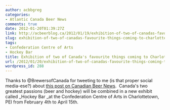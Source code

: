 ```yaml
---
author: acbbgreg
categories:
- Atlantic Canada Beer News
comments: true
date: 2012-01-20T01:39:27Z
link: http://acbeerblog.ca/2012/01/19/exhibition-of-two-of-canadas-favourite-things-coming-to-charlottetown-cbn/
slug: exhibition-of-two-of-canadas-favourite-things-coming-to-charlottetown-cbn
tags:
- Confederation Centre of Arts
- Hockey Bar
title: Exhibition of two of Canada's favourite things coming to Charlottetown (CBN)
url: /2012/01/20/exhibition-of-two-of-canadas-favourite-things-coming-to-charlottetown-cbn/
wordpress_id: 288
---
```


Thanks to @BrewersofCanada for tweeting to me (is that proper social media-ese?) about [this post on Canadian Beer News](http://www.canadianbeernews.com/2012/01/19/new-confederation-centre-exhibition-to-feature-hockey-beer/?utm_source=feedburner&utm_medium=feed&utm_campaign=Feed%3A+CanadianBeerNews+%28Canadian+Beer+News%29).  Canada's two greatest passions (beer and hockey) will be combined in a new exhibit called _Hockey Bar _at the Confederation Centre of Arts in Charlottetown, PEI from February 4th to April 15th.
